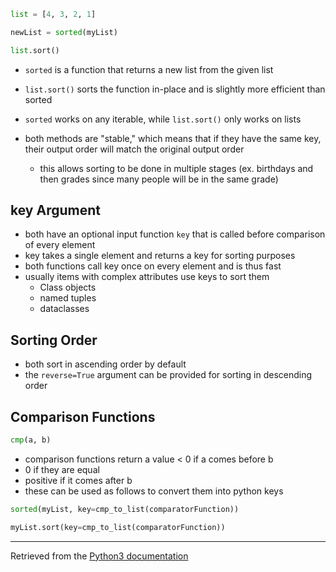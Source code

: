 ```python
list = [4, 3, 2, 1]

newList = sorted(myList)

list.sort()
```

- `sorted` is a function that returns a new list from the given list
- `list.sort()` sorts the function in-place and is slightly more efficient than sorted

- `sorted` works on any iterable, while `list.sort()` only works on lists

- both methods are "stable," which means that if they have the same key, their output order will match the original output order
	- this allows sorting to be done in multiple stages (ex. birthdays and then grades since many people will be in the same grade)

## key Argument
- both have an optional input function `key` that is called before comparison of every element
- key takes a single element and returns a key for sorting purposes
- both functions call key once on every element and is thus fast
- usually items with complex attributes use keys to sort them
	- Class objects
	- named tuples
	- dataclasses

## Sorting Order
- both sort in ascending order by default
- the `reverse=True` argument can be provided for sorting in descending order

## Comparison Functions
```python
cmp(a, b)
```
- comparison functions return a value < 0 if a comes before b
- 0 if they are equal
- positive if it comes after b
- these can be used as follows to convert them into python keys
```python
sorted(myList, key=cmp_to_list(comparatorFunction))

myList.sort(key=cmp_to_list(comparatorFunction))

```

___
Retrieved from the [Python3 documentation](https://docs.python.org/3/howto/sorting.html)